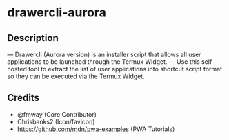# drawercli-aurora

## Description
— Drawercli (Aurora version) is an installer script that allows all user applications to be launched through the Termux Widget.
— Use this self-hosted tool to extract the list of user applications into shortcut script format so they can be executed via the Termux Widget.

## Credits
- @fmway (Core Contributor)
- Chrisbanks2 (Icon/favicon)
- https://github.com/mdn/pwa-examples (PWA Tutorials)
